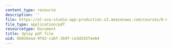 ```yaml
---
content_type: resource
description: ''
file: https://ol-ocw-studio-app-production.s3.amazonaws.com/courses/6-00sc-introduction-to-computer-science-and-programming-spring-2011/0b026eaa9f42cabf3b9fce3d2d3fee64_A2WFReES8CY.pdf
file_type: application/pdf
resourcetype: Document
title: 3play pdf file
uid: 0b026eaa-9f42-cabf-3b9f-ce3d2d3fee64
---
```


